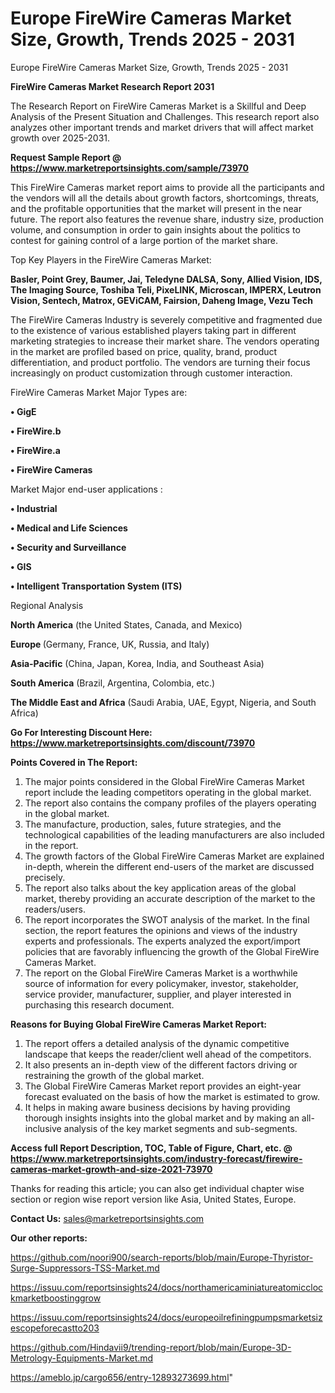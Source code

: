 # Europe FireWire Cameras Market Size, Growth, Trends 2025 - 2031
 Europe FireWire Cameras Market Size, Growth, Trends 2025 - 2031

<strong>FireWire Cameras Market Research Report 2031</strong>

The Research Report on FireWire Cameras Market is a Skillful and Deep Analysis of the Present Situation and Challenges. This research report also analyzes other important trends and market drivers that will affect market growth over 2025-2031.

<strong>Request Sample Report @ <a href=https://www.marketreportsinsights.com/sample/73970>https://www.marketreportsinsights.com/sample/73970</a></strong>

This FireWire Cameras market report aims to provide all the participants and the vendors will all the details about growth factors, shortcomings, threats, and the profitable opportunities that the market will present in the near future. The report also features the revenue share, industry size, production volume, and consumption in order to gain insights about the politics to contest for gaining control of a large portion of the market share.

Top Key Players in the FireWire Cameras Market:

<strong>Basler, Point Grey, Baumer, Jai, Teledyne DALSA, Sony, Allied Vision, IDS, The Imaging Source, Toshiba Teli, PixeLINK, Microscan, IMPERX, Leutron Vision, Sentech, Matrox, GEViCAM, Fairsion, Daheng Image, Vezu Tech</strong>

The FireWire Cameras Industry is severely competitive and fragmented due to the existence of various established players taking part in different marketing strategies to increase their market share. The vendors operating in the market are profiled based on price, quality, brand, product differentiation, and product portfolio. The vendors are turning their focus increasingly on product customization through customer interaction.

FireWire Cameras Market Major Types are:

<strong>• GigE

• FireWire.b

• FireWire.a

• FireWire Cameras</strong>

Market Major end-user applications :

<strong>• Industrial

• Medical and Life Sciences

• Security and Surveillance

• GIS

• Intelligent Transportation System (ITS)</strong>

Regional Analysis

</u><strong><b>North America</b></strong> (the United States, Canada, and Mexico)

<strong><b>Europe </b></strong>(Germany, France, UK, Russia, and Italy)

<strong><b>Asia-Pacific</b></strong> (China, Japan, Korea, India, and Southeast Asia)

<strong><b>South America</b></strong> (Brazil, Argentina, Colombia, etc.)

<strong><b>The Middle East and Africa</b></strong> (Saudi Arabia, UAE, Egypt, Nigeria, and South Africa)

<strong>Go For Interesting Discount Here: <a href=https://www.marketreportsinsights.com/discount/73970>https://www.marketreportsinsights.com/discount/73970</a></strong>

<strong>Points Covered in The Report:</strong>
<ol>
  <li>The major points considered in the Global FireWire Cameras Market report include the leading competitors operating in the global market.</li>
  <li>The report also contains the company profiles of the players operating in the global market.</li>
  <li>The manufacture, production, sales, future strategies, and the technological capabilities of the leading manufacturers are also included in the report.</li>
  <li>The growth factors of the Global FireWire Cameras Market are explained in-depth, wherein the different end-users of the market are discussed precisely.</li>
  <li>The report also talks about the key application areas of the global market, thereby providing an accurate description of the market to the readers/users.</li>
  <li>The report incorporates the SWOT analysis of the market. In the final section, the report features the opinions and views of the industry experts and professionals. The experts analyzed the export/import policies that are favorably influencing the growth of the Global FireWire Cameras Market.</li>
  <li>The report on the Global FireWire Cameras Market is a worthwhile source of information for every policymaker, investor, stakeholder, service provider, manufacturer, supplier, and player interested in purchasing this research document.</li>
</ol>
<strong>Reasons for Buying Global FireWire Cameras Market Report:</strong>

<ol>
  <li>The report offers a detailed analysis of the dynamic competitive landscape that keeps the reader/client well ahead of the competitors.</li>
  <li>It also presents an in-depth view of the different factors driving or restraining the growth of the global market.</li>
  <li>The Global FireWire Cameras Market report provides an eight-year forecast evaluated on the basis of how the market is estimated to grow.</li>
  <li>It helps in making aware business decisions by having providing thorough insights insights into the global market and by making an all-inclusive analysis of the key market segments and sub-segments.</li>
</ol>
<strong>Access full Report Description, TOC, Table of Figure, Chart, etc. @ <a href=https://www.marketreportsinsights.com/industry-forecast/firewire-cameras-market-growth-and-size-2021-73970>https://www.marketreportsinsights.com/industry-forecast/firewire-cameras-market-growth-and-size-2021-73970</a></strong>


Thanks for reading this article; you can also get individual chapter wise section or region wise report version like Asia, United States, Europe.

<strong>Contact Us:</strong>
sales@marketreportsinsights.com

<strong>Our other reports:</strong>

<a href=https://github.com/noori900/search-reports/blob/main/Europe-Thyristor-Surge-Suppressors-TSS-Market.md>https://github.com/noori900/search-reports/blob/main/Europe-Thyristor-Surge-Suppressors-TSS-Market.md</a>

<a href=https://issuu.com/reportsinsights24/docs/northamericaminiatureatomicclockmarketboostinggrow>https://issuu.com/reportsinsights24/docs/northamericaminiatureatomicclockmarketboostinggrow</a>

<a href=https://issuu.com/reportsinsights24/docs/europeoilrefiningpumpsmarketsizescopeforecastto203>https://issuu.com/reportsinsights24/docs/europeoilrefiningpumpsmarketsizescopeforecastto203</a>

<a href=https://github.com/Hindavii9/trending-report/blob/main/Europe-3D-Metrology-Equipments-Market.md>https://github.com/Hindavii9/trending-report/blob/main/Europe-3D-Metrology-Equipments-Market.md</a>

<a href=https://ameblo.jp/cargo656/entry-12893273699.html>https://ameblo.jp/cargo656/entry-12893273699.html</a>"
